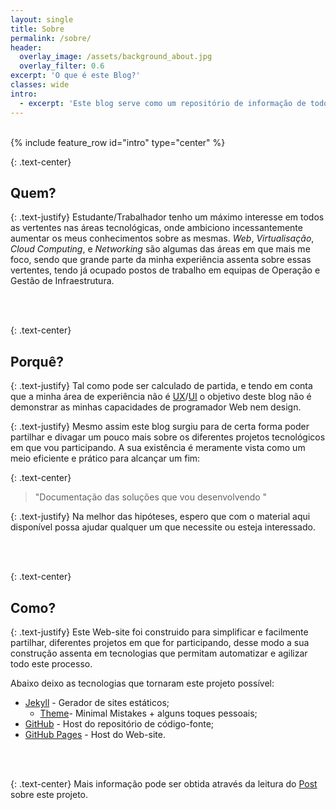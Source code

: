 ```yaml
---
layout: single
title: Sobre
permalink: /sobre/
header:
  overlay_image: /assets/background_about.jpg
  overlay_filter: 0.6
excerpt: 'O que é este Blog?'
classes: wide
intro:
  - excerpt: 'Este blog serve como um repositório de informação de todos os projetos técnicos em que trabalho. Procuro com este, promover e abordar os projetos numa prespetiva final e globalizante.'
---
```


<br/>
{% include feature_row id="intro" type="center" %}
<br/>

{: .text-center}
## Quem?

{: .text-justify}
Estudante/Trabalhador tenho um máximo interesse em todos as vertentes nas áreas tecnológicas, onde ambiciono incessantemente aumentar os meus conhecimentos sobre as mesmas. *Web*, *Virtualisação*, *Cloud Computing*, e *Networking* são algumas das áreas em que mais me foco, sendo que grande parte da minha experiência assenta sobre essas vertentes, tendo já ocupado postos de trabalho em equipas de Operação e Gestão de Infraestrutura.

<br/>
<br/>

{: .text-center}
## Porquê?

{: .text-justify}
Tal como pode ser calculado de partida, e tendo em conta que a minha área de experiência não é [UX](https://pt.wikipedia.org/wiki/Experi%C3%AAncia_do_usu%C3%A1rio)/[UI](https://en.wikipedia.org/wiki/User_interface) o objetivo deste blog não é demonstrar as minhas capacidades de programador Web nem design.

{: .text-justify}
Mesmo assim este blog surgiu para de certa forma poder partilhar e divagar um pouco mais sobre os diferentes projetos tecnológicos em que vou participando. A sua existência é meramente vista como um meio eficiente e prático para alcançar um fim:

{: .text-center}
> "Documentação das soluções que vou desenvolvendo "

{: .text-justify}
Na melhor das hipóteses, espero que com o material aqui disponível possa ajudar qualquer um que necessite ou esteja interessado.


<br/>
<br/>

{: .text-center}
## Como?

{: .text-justify}
Este Web-site foi construido para simplificar e facilmente partilhar, diferentes projetos em que for participando, desse modo a sua construção assenta em tecnologias que permitam automatizar e agilizar todo este processo.

Abaixo deixo as tecnologias que tornaram este projeto possível:

* [Jekyll](https://jekyllrb.com/) - Gerador de sites estáticos;
  * [Theme](https://github.com/mmistakes/minimal-mistakes)- Minimal Mistakes + alguns toques pessoais;
* [GitHub](https://github.com/) - Host do repositório de código-fonte;
* [GitHub Pages](https://pages.github.com/) - Host do Web-site.

<br />
<br/>

{: .text-center}
Mais informação pode ser obtida através da leitura do [Post]({{site.baseurl}}/projetos/webportfolio/) sobre este projeto.
